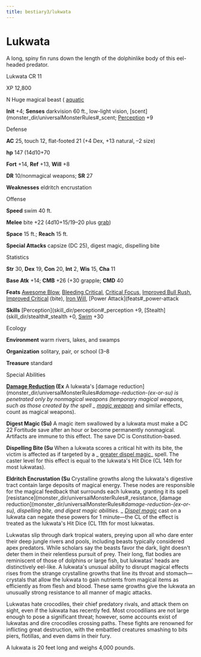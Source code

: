 ```yaml
---
title: bestiary3/lukwata
---
```

# Lukwata

A long, spiny fin runs down the length of the dolphinlike body of this eel-headed predator.

Lukwata CR 11

XP 12,800

N Huge magical beast ( [aquatic](monster_dir/creatureTypes#_aquatic-subtype)

**Init** +4; **Senses** darkvision 60 ft., low-light vision, [scent](monster_dir/universalMonsterRules#_scent; [Perception](skill_dir/perception#_perception) +9

Defense

**AC** 25, touch 12, flat-footed 21 (+4 Dex, +13 natural, –2 size)

**hp** 147 (14d10+70

**Fort** +14, **Ref** +13, **Will** +8

**DR** 10/nonmagical weapons; **SR** 27

**Weaknesses** eldritch encrustation

Offense

**Speed** swim 40 ft.

**Melee** bite +22 (4d10+15/19–20 plus [grab](monster_dir/universalMonsterRules#_grab))

**Space** 15 ft.; **Reach** 15 ft.

**Special Attacks** capsize (DC 25), digest magic, dispelling bite

Statistics

**Str** 30, **Dex** 19, **Con** 20, **Int** 2, **Wis** 15, **Cha** 11

**Base Atk** +14; **CMB** +26 (+30 grapple; **CMD** 40

**Feats** [Awesome Blow](monster_dir/monsterFeats#_awesome-blow), [Bleeding Critical](feats#_bleeding-critical), [Critical Focus](feats#_critical-focus), [Improved Bull Rush](feats#_improved-bull-rush), [Improved Critical](feats#_improved-critical) (bite), [Iron Will](feats#_iron-will), [Power Attack](feats#_power-attack

**Skills** [Perception](skill_dir/perception#_perception +9, [Stealth](skill_dir/stealth#_stealth +0, [Swim](skill_dir/swim#_swim) +30

Ecology

**Environment** warm rivers, lakes, and swamps

**Organization** solitary, pair, or school (3–8

**Treasure** standard

Special Abilities

**[Damage Reduction](monster_dir/universalMonsterRules#_damage-reduction-(ex-or-su)) (Ex** A lukwata's [damage reduction](monster_dir/universalMonsterRules#_damage-reduction-(ex-or-su) is penetrated only by nonmagical weapons (temporary magical weapons, such as those created by the spell _ [magic weapon](spell_dir/magicWeapon#_magic-weapon)_ and similar effects, count as magical weapons).

**Digest Magic (Su)** A magic item swallowed by a lukwata must make a DC 22 Fortitude save after an hour or become permanently nonmagical. Artifacts are immune to this effect. The save DC is Constitution-based.

**Dispelling Bite (Su** When a lukwata scores a critical hit with its bite, the victim is affected as if targeted by a _ [greater dispel magic](spell_dir/dispelMagic#_dispel-magic-greater)_ spell. The caster level for this effect is equal to the lukwata's Hit Dice (CL 14th for most lukwatas).

**Eldritch Encrustation (Su** Crystalline growths along the lukwata's digestive tract contain large deposits of magical energy. These nodes are responsible for the magical feedback that surrounds each lukwata, granting it its spell [resistance](monster_dir/universalMonsterRules#_resistance, [damage reduction](monster_dir/universalMonsterRules#_damage-reduction-(ex-or-su), dispelling bite, and digest magic abilities. _ [Dispel magic](spell_dir/dispelMagic#_dispel-magic)_ cast on a lukwata can negate these powers for 1 minute—the CL of the effect is treated as the lukwata's Hit Dice (CL 11th for most lukwatas.

Lukwatas slip through dark tropical waters, preying upon all who dare enter their deep jungle rivers and pools, including beasts typically considered apex predators. While scholars say the beasts favor the dark, light doesn't deter them in their relentless pursuit of prey. Their long, flat bodies are reminiscent of those of dolphins or large fish, but lukwatas' heads are distinctively eel-like. A lukwata's unusual ability to disrupt magical effects rises from the strange crystalline growths that line its throat and stomach—crystals that allow the lukwata to gain nutrients from magical items as efficiently as from flesh and blood. These same growths give the lukwata an unusually strong resistance to all manner of magic attacks.

Lukwatas hate crocodiles, their chief predatory rivals, and attack them on sight, even if the lukwata has recently fed. Most crocodilians are not large enough to pose a significant threat; however, some accounts exist of lukwatas and dire crocodiles crossing paths. These fights are renowned for inflicting great destruction, with the embattled creatures smashing to bits piers, flotillas, and even dams in their fury.

A lukwata is 20 feet long and weighs 4,000 pounds.

